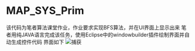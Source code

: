 # MAP_SYS_Prim
该代码为笔者算法课堂作业，作业要求实现BFS算法，并在UI界面上显示出来
笔者用纯JAVA语言完成该任务，使用Eclipse中的windowbuilder插件绘制界面并自动生成控件代码
界面如下
![捕获](https://github.com/wangHansss/MAP_SYS_Prim/assets/62416458/3c05b412-5836-47ba-9332-b1d0d478a7cf)
